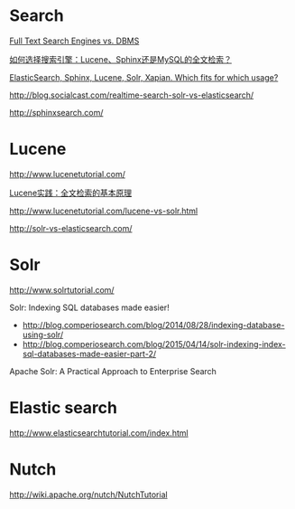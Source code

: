 # Search

[Full Text Search Engines vs. DBMS](https://lucidworks.com/blog/2009/09/02/full-text-search-engines-vs-dbms/)

[如何选择搜索引擎：Lucene、Sphinx还是MySQL的全文检索？](http://ask.5lulu.com/question/ean6g56nh48921.html)

[ElasticSearch, Sphinx, Lucene, Solr, Xapian. Which fits for which usage?](http://stackoverflow.com/questions/2271600/elasticsearch-sphinx-lucene-solr-xapian-which-fits-for-which-usage)

http://blog.socialcast.com/realtime-search-solr-vs-elasticsearch/

http://sphinxsearch.com/




# Lucene

http://www.lucenetutorial.com/

[Lucene实践：全文检索的基本原理](http://blog.chinaunix.net/uid-22679909-id-1771453.html)

http://www.lucenetutorial.com/lucene-vs-solr.html

http://solr-vs-elasticsearch.com/




# Solr

http://www.solrtutorial.com/

Solr: Indexing SQL databases made easier!
- http://blog.comperiosearch.com/blog/2014/08/28/indexing-database-using-solr/
- http://blog.comperiosearch.com/blog/2015/04/14/solr-indexing-index-sql-databases-made-easier-part-2/

Apache Solr: A Practical Approach to Enterprise Search




# Elastic search

http://www.elasticsearchtutorial.com/index.html




# Nutch

http://wiki.apache.org/nutch/NutchTutorial


